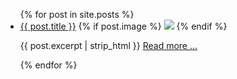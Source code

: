 <ul>
  {% for post in site.posts %}
    <li>
      <a href="{{ post.url }}">{{ post.title }}</a>
      {% if post.image %} 
      <img src="{{ post.image }}">
      {% endif %}
      <p>{{ post.excerpt | strip_html }} <a href="{{ post.url }}">Read more …</a></p>
    </li>
  {% endfor %}
</ul>